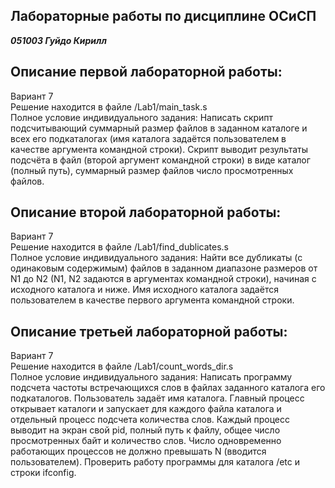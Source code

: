 ## Лабораторные работы по дисциплине ОСиСП

***051003   Гуйдо Кирилл***

## Описание первой лабораторной работы:    
Вариант 7    
Решение находится в файле /Lab1/main_task.s     
Полное условие индивидуального задания: Написать скрипт подсчитывающий суммарный размер файлов в заданном каталоге и всех его подкаталогах (имя каталога задаётся пользователем в качестве аргумента командной строки). Скрипт выводит результаты подсчёта в файл (второй аргумент командной строки) в виде каталог (полный путь), суммарный размер файлов число просмотренных файлов.              

## Описание второй лабораторной работы:    
Вариант 7    
Решение находится в файле /Lab1/find_dublicates.s     
Полное условие индивидуального задания: Найти все дубликаты (с одинаковым содержимым) файлов в заданном диапазоне размеров от N1 до N2 (N1, N2 задаются в аргументах командной строки), начиная с исходного каталога и ниже. Имя исходного каталога задаётся пользователем в качестве первого аргумента командной строки.          

## Описание третьей лабораторной работы:    
Вариант 7    
Решение находится в файле /Lab1/count_words_dir.s     
Полное условие индивидуального задания: Написать программу подсчета частоты встречающихся слов в файлах заданного каталога его подкаталогов. Пользователь задаёт имя каталога. Главный процесс открывает каталоги и запускает для каждого файла каталога и отдельный процесс подсчета количества слов. Каждый процесс выводит на экран свой pid, полный путь к файлу, общее число просмотренных байт и количество слов. Число одновременно работающих процессов не должно превышать N (вводится пользователем). Проверить работу программы для каталога /etc и строки ifconfig.
